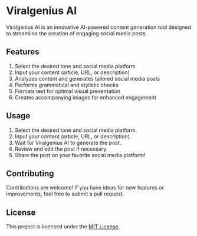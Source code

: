 # Viralgenius AI

Viralgenius AI is an innovative AI-powered content generation tool designed to streamline the creation of engaging social media posts. 

## Features
1. Select the desired tone and social media platform
2. Input your content (article, URL, or description)
3. Analyzes content and generates tailored social media posts
4. Performs grammatical and stylistic checks
5. Formats text for optimal visual presentation
6. Creates accompanying images for enhanced engagement

## Usage
1. Select the desired tone and social media platform.
2. Input your content (article, URL, or description).
3. Wait for Viralgenius AI to generate the post.
4. Review and edit the post if necessary.
5. Share the post on your favorite social media platform!

## Contributing
Contributions are welcome! If you have ideas for new features or improvements, feel free to submit a pull request.

## License
This project is licensed under the [MIT License](LICENSE).
